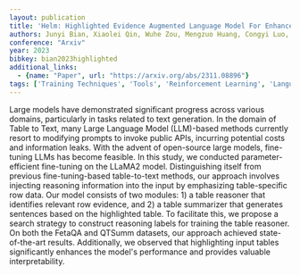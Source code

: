 ```yaml
---
layout: publication
title: 'Helm: Highlighted Evidence Augmented Language Model For Enhanced Table-to-text Generation'
authors: Junyi Bian, Xiaolei Qin, Wuhe Zou, Mengzuo Huang, Congyi Luo, Ke Zhang, Weidong Zhang
conference: "Arxiv"
year: 2023
bibkey: bian2023highlighted
additional_links:
  - {name: "Paper", url: "https://arxiv.org/abs/2311.08896"}
tags: ['Training Techniques', 'Tools', 'Reinforcement Learning', 'Language Modeling', 'Pretraining Methods', 'Fine-Tuning', 'Interpretability and Explainability', 'Prompting', 'Applications']
---
```

Large models have demonstrated significant progress across various domains,
particularly in tasks related to text generation. In the domain of Table to
Text, many Large Language Model (LLM)-based methods currently resort to
modifying prompts to invoke public APIs, incurring potential costs and
information leaks. With the advent of open-source large models, fine-tuning
LLMs has become feasible. In this study, we conducted parameter-efficient
fine-tuning on the LLaMA2 model. Distinguishing itself from previous
fine-tuning-based table-to-text methods, our approach involves injecting
reasoning information into the input by emphasizing table-specific row data.
Our model consists of two modules: 1) a table reasoner that identifies relevant
row evidence, and 2) a table summarizer that generates sentences based on the
highlighted table. To facilitate this, we propose a search strategy to
construct reasoning labels for training the table reasoner. On both the FetaQA
and QTSumm datasets, our approach achieved state-of-the-art results.
Additionally, we observed that highlighting input tables significantly enhances
the model's performance and provides valuable interpretability.
